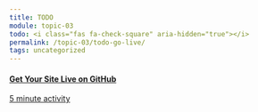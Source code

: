```yaml
---
title: TODO
module: topic-03
todo: <i class="fas fa-check-square" aria-hidden="true"></i>
permalink: /topic-03/todo-go-live/
tags: uncategorized
---
```


<div class="row text-center">
  <div class="col-lg-4">
    <div class="bs-component">
      <div class="list-group">
        <a href="../going-live/" target="_blank" class="list-group-item">
          <i class="icon-hw fab fa-github" aria-hidden="true"></i>
          <h4 class="list-group-item-heading">Get Your Site Live on GitHub</h4>
          <div class="divider-hw"></div>
          <p class="list-group-item-text"><i class="far fa-clock" aria-hidden="true"></i> 5 minute activity</p>
        </a>
      </div>
    </div>
  </div>
</div>
